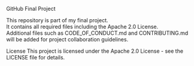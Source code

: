  GitHub Final Project

This repository is part of my final project.  
It contains all required files including the Apache 2.0 License.  
Additional files such as CODE_OF_CONDUCT.md and CONTRIBUTING.md will be added for project collaboration guidelines.

 License
This project is licensed under the Apache 2.0 License - see the LICENSE file for details.
